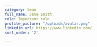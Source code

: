 ```yaml
---
category: team
full_name: Jane Smith
role: Important role
profile_picture: "/uploads/avatar.png"
linkedin_url: https://www.linkedin.com/
sort_order: '2'

---
```

